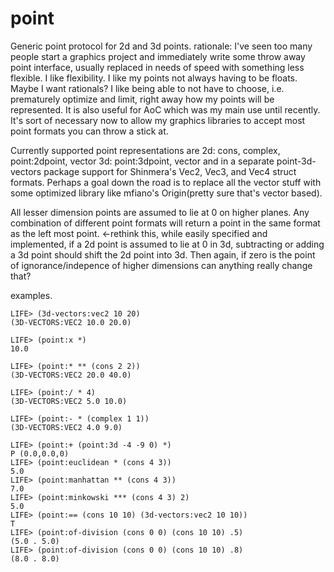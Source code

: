 # point
Generic point protocol for 2d and 3d points. 
rationale:
I've seen too many people start a graphics project and immediately write some throw away point interface, usually replaced in needs of speed with something less flexible. I like flexibility. I like my points not always having to be floats.  Maybe I want rationals?
I like being able to not have to choose, i.e. prematurely optimize and limit, right away how my points will be represented. It is also useful for AoC which was my main use until recently.  It's sort of necessary now to allow my graphics libraries to accept most point formats you can throw a stick at.

Currently supported point representations are 2d: cons, complex, point:2dpoint, vector 3d: point:3dpoint, vector and in a separate point-3d-vectors package support for Shinmera's Vec2, Vec3, and Vec4 struct formats. Perhaps a goal down the road is to replace all the vector stuff with some optimized library like mfiano's Origin(pretty sure that's vector based). 

All lesser dimension points are assumed to lie at 0 on higher planes. 
Any combination of different point formats will return a point in the same format as the left most point. <-rethink this, while easily specified and implemented, if a 2d point is assumed to lie at 0 in 3d, subtracting or adding a 3d point should shift the 2d point into 3d. Then again, if zero is the point of ignorance/indepence of higher dimensions can anything really change that?

examples.

```
LIFE> (3d-vectors:vec2 10 20)
(3D-VECTORS:VEC2 10.0 20.0)

LIFE> (point:x *)
10.0

LIFE> (point:* ** (cons 2 2))
(3D-VECTORS:VEC2 20.0 40.0)

LIFE> (point:/ * 4)
(3D-VECTORS:VEC2 5.0 10.0)

LIFE> (point:- * (complex 1 1))
(3D-VECTORS:VEC2 4.0 9.0)

LIFE> (point:+ (point:3d -4 -9 0) *)
P (0.0,0.0,0)
LIFE> (point:euclidean * (cons 4 3))
5.0
LIFE> (point:manhattan ** (cons 4 3))
7.0
LIFE> (point:minkowski *** (cons 4 3) 2)
5.0
LIFE> (point:== (cons 10 10) (3d-vectors:vec2 10 10))
T
LIFE> (point:of-division (cons 0 0) (cons 10 10) .5)
(5.0 . 5.0)
LIFE> (point:of-division (cons 0 0) (cons 10 10) .8)
(8.0 . 8.0)

